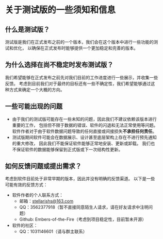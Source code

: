 # 关于测试版的一些须知和信息

## 什么是测试版？

测试版是我们在正式发布之前的一个版本，我们会在这个版本中进行一些功能的测试和优化，
以确保在正式发布时能够提供一个更加稳定和完善的版本。

## 为什么选择在尚不稳定时发布测试版？

我们希望能够在正式发布之前先对我们目前的工作进度进行一些展示，并收集一些反馈。
考虑到目前我们对于最终的目标还有一些不确定性，我们希望能够通过这种方式来确定一个大概的方向。

## 一些可能出现的问题

- 由于我们的测试版可能存在一些未知的问题，因此我们不建议依赖该版本进行重要的工作，
  包括但不限于数据的错误、软件的闪退和无法正常使用等问题。  
  软件作者对于由于软件数据问题导致的任何直接或间接损失**不承担任何责任**。
- 测试版期间软件可能会在数据展示、设计甚至底层架构上存在不进行预先通知的重大修改，
  因此我们不能保证软件能够正常地安装、更新或卸载。
  我们也不保证软件的数据能够保留到正式版或下一次结构性更新。

## 如何反馈问题或提出需求？

考虑到软件目前处于非常早期的版本，因此并没有明确的反馈渠道。
以下是一些可能有效的反馈方式：

- 软件作者的个人联系方式：
  - 邮箱：stellarishs@163.com
  - QQ：3562377918（暂不直接同意陌生人请求，请在好友请求中注明问题）
  - Github: Embers-of-the-Fire（考虑到项目稳定性，目前暂未开源）
- 软件的社区：
  - QQ：1031146601（请与群主联系） 
